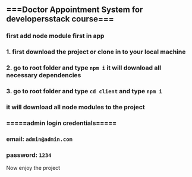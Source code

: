 ## ===Doctor Appointment System for developersstack course===

### first add node module first in app

### 1. first download the project or clone in to your local machine

### 2. go to root folder and type `npm i` it will download all necessary dependencies

### 3. go to root folder and type `cd client` and type `npm i`

### it will download all node modules to the project

### =====admin login credentials=====

### email: `admin@admin.com`

### password: `1234`

Now enjoy the project
